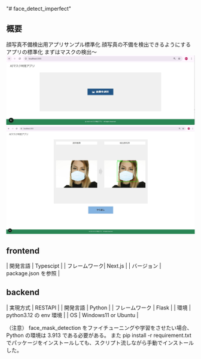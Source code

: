"# face_detect_imperfect"

## 概要

顔写真不備検出用アプリサンプル標準化
顔写真の不備を検出できるようにするアプリの標準化
まずはマスクの検出～
![判定前](./sample_image.jpg)
![判定後](./sample_image2.jpg)

## frontend

| 開発言語 | Typescipt |
| フレームワーク| Next.js |
| バージョン | package.json を参照 |

## backend

| 実現方式 | RESTAPI |
| 開発言語 | Python |
| フレームワーク | Flask |
| 環境 | python3.12 の env 環境 |
| OS | Windows11 or Ubuntu |

（注意）
face_mask_detection をファイチューニングや学習をさせたい場合、Python の環境は 3.913 である必要がある。
また pip install -r requirement.txt でパッケージをインストールしても、スクリプト流しながら手動でインストールした。

